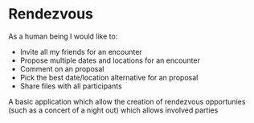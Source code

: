 # Rendezvous
As a human being I would like to:

 - Invite all my friends for an encounter
 - Propose multiple dates and locations for an encounter
 - Comment on an proposal
 - Pick the best date/location alternative for an proposal
 - Share files with all participants

A basic application which allow the creation of rendezvous opportunies (such 
as a concert of a night out) which allows involved parties
